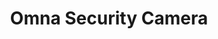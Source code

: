 ---
date_added: 2023-08-20
vendor: D-Link
title: Omna Security Camera
category: camera
zigbeemodel: ['DSH-C310']
compatible: [wifi]
EOA: Y
mlink: https://eu.dlink.com/uk/en/products/dsh-c310-omna-180-cam-hd
---